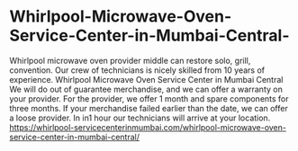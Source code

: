 # Whirlpool-Microwave-Oven-Service-Center-in-Mumbai-Central-
Whirlpool microwave oven provider middle can restore solo, grill, convention. Our crew of technicians is nicely skilled from 10 years of experience. Whirlpool Microwave Oven Service Center in Mumbai Central We will do out of guarantee merchandise, and we can offer a warranty on your provider. For the provider, we offer 1 month and spare components for three months. If your merchandise failed earlier than the date, we can offer a loose provider. In in1 hour our technicians will arrive at your location. https://whirlpool-servicecenterinmumbai.com/whirlpool-microwave-oven-service-center-in-mumbai-central/
